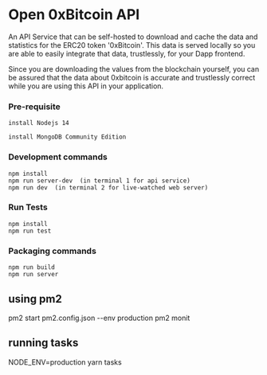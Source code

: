 # Open 0xBitcoin API
 
  An API Service that can be self-hosted to download and cache the data and statistics for the ERC20 token '0xBitcoin'.  This data is served locally so you are able to easily integrate that data, trustlessly, for your Dapp frontend.   

  Since you are downloading the values from the blockchain yourself, you can be assured that the data about 0xbitcoin is accurate and trustlessly correct while you are using this API in your application.   
 

### Pre-requisite
```
install Nodejs 14

install MongoDB Community Edition

```


### Development commands
```
npm install
npm run server-dev  (in terminal 1 for api service)
npm run dev  (in terminal 2 for live-watched web server)
```


### Run Tests
```
npm install
npm run test  
```



### Packaging commands
```
npm run build
npm run server
```


## using pm2

 pm2 start pm2.config.json --env production 
 pm2 monit 



## running tasks 

NODE_ENV=production yarn tasks

 